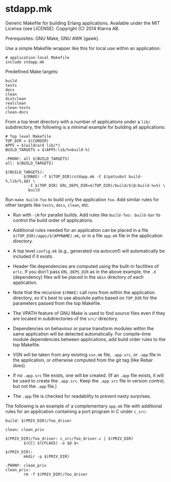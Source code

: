 stdapp.mk
=========

Generic Makefile for building Erlang applications. Available under the MIT
License (see LICENSE). Copyright (C) 2014 Klarna AB.

Prerequisites: GNU Make, GNU AWK (gawk).

Use a simple Makefile wrapper like this for local use within an application:

    # application-local Makefile
    include stdapp.mk

Predefined Make targets:

    build
    tests
    docs
    clean
    distclean
    realclean
    clean-tests
    clean-docs

From a top level directory with a number of applications under a `lib/`
subdirectory, the following is a minimal example for building all
applications:

    # Top level Makefile
    TOP_DIR = $(CURDIR)
    APPS = $(wildcard lib/*)
    BUILD_TARGETS = $(APPS:lib/%=build-%)

    .PHONY: all $(BUILD_TARGETS)
    all: $(BUILD_TARGETS)

    $(BUILD_TARGETS):
            $(MAKE) -f $(TOP_DIR)/stdapp.mk -C $(patsubst build-%,lib/%,$@) \
              -I $(TOP_DIR) ERL_DEPS_DIR=$(TOP_DIR)/build/$(@:build-%=%) \
              build

Run `make build-foo` to build only the application `foo`. Add similar rules
for other targets like `tests`, `docs`, `clean`, etc.

 * Run with `-jN` for parallel builds. Add rules like `build-foo: build-bar`
   to control the build order of applications.

 * Additional rules needed for an application can be placed in a file
   `$(TOP_DIR)/apps/$(APPNAME).mk`, or in a file `app.mk` file in the
   application directory.

 * A top level `config.mk` (e.g., generated via autoconf) will automatically
   be included if it exists.

 * Header file dependencies are computed using the built-in facilities of
   `erlc`. If you don't pass `ERL_DEPS_DIR` as in the above example, the
   `.d` (dependency) files will be placed in the `ebin` directory of each
   application.

 * Note that the recursive `$(MAKE)` call runs from within the application
   directory, so it's best to use absolute paths based on `TOP_DIR` for the
   parameters passed from the top Makefile.

 * The VPATH feature of GNU Make is used to find source files even if they
   are located in subdirectories of the `src/` directory.

 * Dependencies on behaviour or parse transform modules within the same
   application will be detected automatically. For compile-time module
   dependencies between applications, add build order rules to the top
   Makefile.

 * VSN will be taken from any existing `vsn.mk` file, `.app.src`, or `.app`
   file in the application, or otherwise computed from the git tag (like
   Rebar does).

 * If no `.app.src` file exists, one will be created. (If an `.app` file
   exists, it will be used to create the `.app.src`. Keep the `.app.src`
   file in version control, but not the `.app` file.)

 * The `.app` file is checked for readability to prevent nasty surprises.

The following is an example of a complementary `app.mk` file with additional
rules for an application containing a port program in C under `c_src`:

    build: $(PRIV_DIR)/foo_driver
    
    clean: clean_priv
    
    $(PRIV_DIR)/foo_driver: c_src/foo_driver.c | $(PRIV_DIR)
            $(CC) $(CFLAGS) -o $@ $<
    
    $(PRIV_DIR):
            mkdir -p $(PRIV_DIR)
    
    .PHONY: clean_priv
    clean_priv:
            rm -f $(PRIV_DIR)/foo_driver
